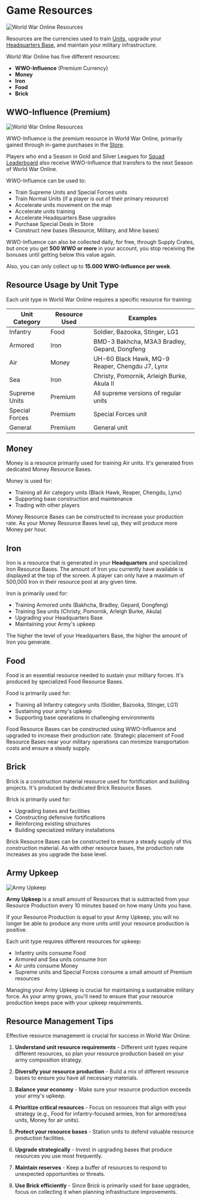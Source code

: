 # Game Resources

![World War Online Resources](../assets/images/header_resources.webp "Game Resources")

Resources are the currencies used to train [Units](unit-intro.md), upgrade your
[Headquarters Base](bases.md), and maintain your military infrastructure.

World War Online has five different resources:
- **WWO-Influence** (Premium Currency)
- **Money**
- **Iron**
- **Food**
- **Brick**

## WWO-Influence (Premium)

![World War Online Resources](../assets/images/resources_wwo.webp "Game Resources")

WWO-Influence is the premium resource in World War Online, primarily gained through in-game purchases in the [Store](store.md).

Players who end a Season in Gold and Silver Leagues for [Squad Leaderboard](leaderboard-squad.md)
also receive WWO-Influence that transfers to the next Season of World War Online.

WWO-Influence can be used to:

- Train Supreme Units and Special Forces units
- Train Normal Units (if a player is out of their primary resource)
- Accelerate units movement on the map
- Accelerate units training
- Accelerate Headquarters Base upgrades
- Purchase Special Deals in Store
- Construct new bases (Resource, Military, and Mine bases)

WWO-Influence can also be collected daily, for free, through Supply Crates, but once you get **500 WWO or more** in your account, you stop receiving the bonuses until getting below this value again.

Also, you can only collect up to **15.000 WWO-Influence per week**.

## Resource Usage by Unit Type

Each unit type in World War Online requires a specific resource for training:

| Unit Category | Resource Used | Examples |
|---------------|--------------|----------|
| Infantry | Food | Soldier, Bazooka, Stinger, LG1 |
| Armored | Iron | BMD-3 Bakhcha, M3A3 Bradley, Gepard, Dongfeng |
| Air | Money | UH-60 Black Hawk, MQ-9 Reaper, Chengdu J7, Lynx |
| Sea | Iron | Christy, Pomornik, Arleigh Burke, Akula II |
| Supreme Units | Premium | All supreme versions of regular units |
| Special Forces | Premium | Special Forces unit |
| General | Premium | General unit |

## Money

Money is a resource primarily used for training Air units. It's generated from dedicated Money Resource Bases.

Money is used for:
- Training all Air category units (Black Hawk, Reaper, Chengdu, Lynx)
- Supporting base construction and maintenance
- Trading with other players

Money Resource Bases can be constructed to increase your production rate. As your Money Resource Bases level up, they will produce more Money per hour.

## Iron

Iron is a resource that is generated in your **Headquarters** and specialized Iron Resource Bases. The amount of Iron you currently have available is displayed at the top of the screen. A player can only have a maximum of 500,000 Iron in their resource pool at any given time.

Iron is primarily used for:
- Training Armored units (Bakhcha, Bradley, Gepard, Dongfeng)
- Training Sea units (Christy, Pomornik, Arleigh Burke, Akula)
- Upgrading your Headquarters Base
- Maintaining your Army's upkeep

The higher the level of your Headquarters Base, the higher the amount of Iron you generate.

## Food

Food is an essential resource needed to sustain your military forces. It's produced by specialized Food Resource Bases.

Food is primarily used for:
- Training all Infantry category units (Soldier, Bazooka, Stinger, LG1)
- Sustaining your army's upkeep
- Supporting base operations in challenging environments

Food Resource Bases can be constructed using WWO-Influence and upgraded to increase their production rate. Strategic placement of Food Resource Bases near your military operations can minimize transportation costs and ensure a steady supply.

## Brick

Brick is a construction material resource used for fortification and building projects. It's produced by dedicated Brick Resource Bases.

Brick is primarily used for:
- Upgrading bases and facilities
- Constructing defensive fortifications
- Reinforcing existing structures
- Building specialized military installations

Brick Resource Bases can be constructed to ensure a steady supply of this construction material. As with other resource bases, the production rate increases as you upgrade the base level.

## Army Upkeep

![Army Upkeep](../assets/images/resources_upkeep.webp "Army Upkeep Resources")

**Army Upkeep** is a small amount of Resources that is subtracted from your Resource Production every 10 minutes based on how many Units you have.

If your Resource Production is equal to your Army Upkeep, you will no longer be able to produce any more units until your resource production is positive.

Each unit type requires different resources for upkeep:
- Infantry units consume Food
- Armored and Sea units consume Iron
- Air units consume Money
- Supreme units and Special Forces consume a small amount of Premium resources

Managing your Army Upkeep is crucial for maintaining a sustainable military force. As your army grows, you'll need to ensure that your resource production keeps pace with your upkeep requirements.

## Resource Management Tips

Effective resource management is crucial for success in World War Online:

1. **Understand unit resource requirements** - Different unit types require different resources, so plan your resource production based on your army composition strategy.

2. **Diversify your resource production** - Build a mix of different resource bases to ensure you have all necessary materials.

3. **Balance your economy** - Make sure your resource production exceeds your army's upkeep.

4. **Prioritize critical resources** - Focus on resources that align with your strategy (e.g., Food for infantry-focused armies, Iron for armored/sea units, Money for air units).

5. **Protect your resource bases** - Station units to defend valuable resource production facilities.

6. **Upgrade strategically** - Invest in upgrading bases that produce resources you use most frequently.

7. **Maintain reserves** - Keep a buffer of resources to respond to unexpected opportunities or threats.

8. **Use Brick efficiently** - Since Brick is primarily used for base upgrades, focus on collecting it when planning infrastructure improvements.